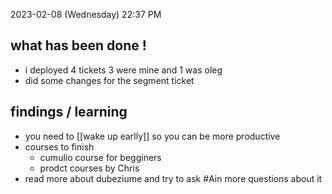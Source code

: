 
2023-02-08 (Wednesday)
22:37 PM

## what has been done !
- i deployed 4 tickets 3 were mine and 1 was oleg 
- did some changes for the segment ticket 

## findings / learning
- you need to [[wake up earlly]] so you can be more productive 
- courses to finish
	- cumulio course for begginers
	- prodct courses by Chris
- read more about dubeziume and try to ask #Ain more questions about it